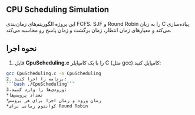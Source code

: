 ## CPU Scheduling Simulation
این پروژه الگوریتم‌های زمان‌بندی FCFS، SJF و Round Robin را به زبان C پیاده‌سازی می‌کند و معیارهای زمان انتظار، زمان برگشت و زمان پاسخ رو محاسبه می‌کند.
## نحوه اجرا 
1. فایل **CpuScheduling.c** را با یک کامپایلر C (مثل gcc) کامپایل کنید:
```bash
gcc CpuScheduling.c -o CpuScheduling
2. برنامه را اجرا کنید:
```bash ./CpuScheduling```
3.ورودی‌ها را وارد کنید:
*تعداد پروسس‌ها
*زمان ورود و زمان اجرا برای هر پروسس
*کوانتوم زمانی برای Round Robin
